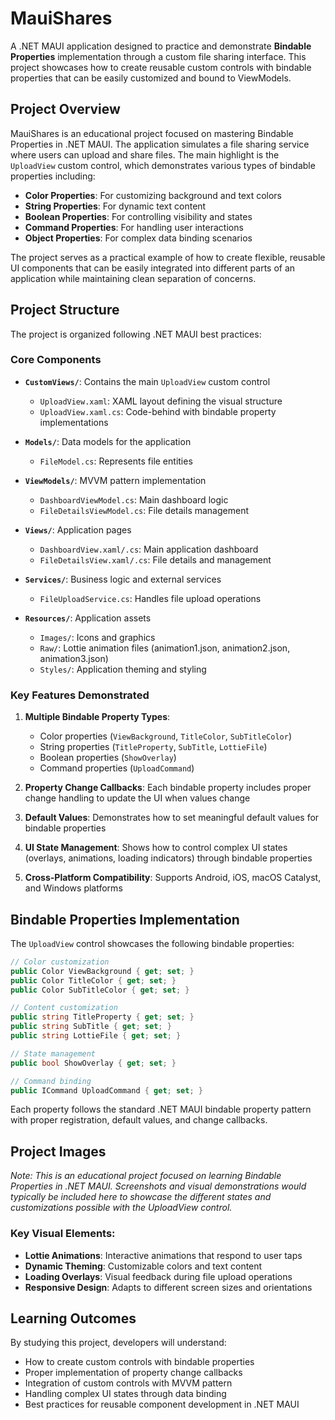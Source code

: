 # MauiShares

A .NET MAUI application designed to practice and demonstrate **Bindable Properties** implementation through a custom file sharing interface. This project showcases how to create reusable custom controls with bindable properties that can be easily customized and bound to ViewModels.

## Project Overview

MauiShares is an educational project focused on mastering Bindable Properties in .NET MAUI. The application simulates a file sharing service where users can upload and share files. The main highlight is the `UploadView` custom control, which demonstrates various types of bindable properties including:

- **Color Properties**: For customizing background and text colors
- **String Properties**: For dynamic text content
- **Boolean Properties**: For controlling visibility and states
- **Command Properties**: For handling user interactions
- **Object Properties**: For complex data binding scenarios

The project serves as a practical example of how to create flexible, reusable UI components that can be easily integrated into different parts of an application while maintaining clean separation of concerns.

## Project Structure

The project is organized following .NET MAUI best practices:

### Core Components

- **`CustomViews/`**: Contains the main `UploadView` custom control
  - `UploadView.xaml`: XAML layout defining the visual structure
  - `UploadView.xaml.cs`: Code-behind with bindable property implementations

- **`Models/`**: Data models for the application
  - `FileModel.cs`: Represents file entities

- **`ViewModels/`**: MVVM pattern implementation
  - `DashboardViewModel.cs`: Main dashboard logic
  - `FileDetailsViewModel.cs`: File details management

- **`Views/`**: Application pages
  - `DashboardView.xaml/.cs`: Main application dashboard
  - `FileDetailsView.xaml/.cs`: File details and management

- **`Services/`**: Business logic and external services
  - `FileUploadService.cs`: Handles file upload operations

- **`Resources/`**: Application assets
  - `Images/`: Icons and graphics
  - `Raw/`: Lottie animation files (animation1.json, animation2.json, animation3.json)
  - `Styles/`: Application theming and styling

### Key Features Demonstrated

1. **Multiple Bindable Property Types**:
   - Color properties (`ViewBackground`, `TitleColor`, `SubTitleColor`)
   - String properties (`TitleProperty`, `SubTitle`, `LottieFile`)
   - Boolean properties (`ShowOverlay`)
   - Command properties (`UploadCommand`)

2. **Property Change Callbacks**: Each bindable property includes proper change handling to update the UI when values change

3. **Default Values**: Demonstrates how to set meaningful default values for bindable properties

4. **UI State Management**: Shows how to control complex UI states (overlays, animations, loading indicators) through bindable properties

5. **Cross-Platform Compatibility**: Supports Android, iOS, macOS Catalyst, and Windows platforms

## Bindable Properties Implementation

The `UploadView` control showcases the following bindable properties:

```csharp
// Color customization
public Color ViewBackground { get; set; }
public Color TitleColor { get; set; }
public Color SubTitleColor { get; set; }

// Content customization
public string TitleProperty { get; set; }
public string SubTitle { get; set; }
public string LottieFile { get; set; }

// State management
public bool ShowOverlay { get; set; }

// Command binding
public ICommand UploadCommand { get; set; }
```

Each property follows the standard .NET MAUI bindable property pattern with proper registration, default values, and change callbacks.

## Project Images

*Note: This is an educational project focused on learning Bindable Properties in .NET MAUI. Screenshots and visual demonstrations would typically be included here to showcase the different states and customizations possible with the UploadView control.*

### Key Visual Elements:

- **Lottie Animations**: Interactive animations that respond to user taps
- **Dynamic Theming**: Customizable colors and text content
- **Loading Overlays**: Visual feedback during file upload operations
- **Responsive Design**: Adapts to different screen sizes and orientations

## Learning Outcomes

By studying this project, developers will understand:

- How to create custom controls with bindable properties
- Proper implementation of property change callbacks
- Integration of custom controls with MVVM pattern
- Handling complex UI states through data binding
- Best practices for reusable component development in .NET MAUI